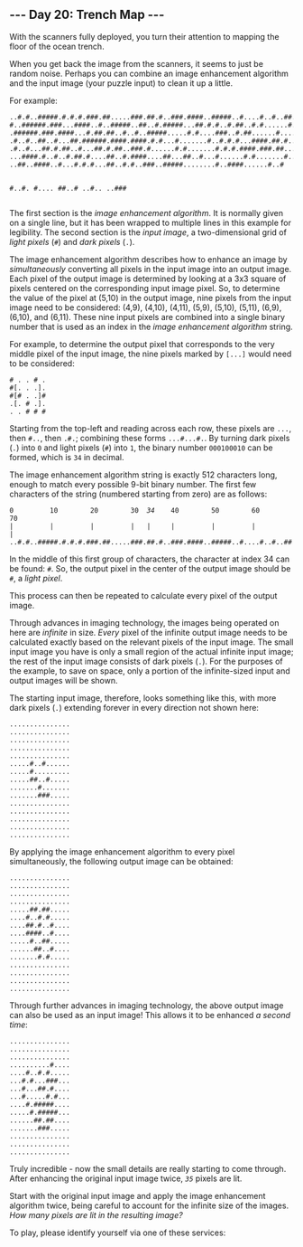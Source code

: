 <article class="day-desc"><h2>--- Day 20: Trench Map ---</h2><p>With the scanners fully deployed, you turn their attention to mapping the floor of the ocean trench.</p>
<p>When you get back the image from the scanners, it seems to just be random noise. Perhaps you can combine an image enhancement algorithm and the input image (your puzzle input) to clean it up a little.</p>
<p>For example:</p>
<pre><code>..#.#..#####.#.#.#.###.##.....###.##.#..###.####..#####..#....#..#..##..##
#..######.###...####..#..#####..##..#.#####...##.#.#..#.##..#.#......#.###
.######.###.####...#.##.##..#..#..#####.....#.#....###..#.##......#.....#.
.#..#..##..#...##.######.####.####.#.#...#.......#..#.#.#...####.##.#.....
.#..#...##.#.##..#...##.#.##..###.#......#.#.......#.#.#.####.###.##...#..
...####.#..#..#.##.#....##..#.####....##...##..#...#......#.#.......#.....
..##..####..#...#.#.#...##..#.#..###..#####........#..####......#..#

#..#.
#....
##..#
..#..
..###
</code></pre>
<p>The first section is the <em>image enhancement algorithm</em>. It is normally given on a single line, but it has been wrapped to multiple lines in this example for legibility. The second section is the <em>input image</em>, a two-dimensional grid of <em>light pixels</em> (<code>#</code>) and <em>dark pixels</em> (<code>.</code>).</p>
<p>The image enhancement algorithm describes how to enhance an image by <em>simultaneously</em> converting all pixels in the input image into an output image. Each pixel of the output image is determined by looking at a 3x3 square of pixels centered on the corresponding input image pixel. So, to determine the value of the pixel at (5,10) in the output image, nine pixels from the input image need to be considered: (4,9), (4,10), (4,11), (5,9), (5,10), (5,11), (6,9), (6,10), and (6,11). These nine input pixels are combined into a single binary number that is used as an index in the <em>image enhancement algorithm</em> string.</p>
<p>For example, to determine the output pixel that corresponds to the very middle pixel of the input image, the nine pixels marked by <code>[...]</code> would need to be considered:</p>
<pre><code># . . # .
#[. . .].
#[# . .]#
.[. # .].
. . # # #
</code></pre>
<p>Starting from the top-left and reading across each row, these pixels are <code>...</code>, then <code>#..</code>, then <code>.#.</code>; combining these forms <code>...#...#.</code>. By turning dark pixels (<code>.</code>) into <code>0</code> and light pixels (<code>#</code>) into <code>1</code>, the binary number <code>000100010</code> can be formed, which is <code>34</code> in decimal.</p>
<p>The image enhancement algorithm string is exactly 512 characters long, enough to match every possible 9-bit binary number. The first few characters of the string (numbered starting from zero) are as follows:</p>
<pre><code>0         10        20        30  <em>34</em>    40        50        60        70
|         |         |         |   <em>|</em>     |         |         |         |
..#.#..#####.#.#.#.###.##.....###.<em>#</em>#.#..###.####..#####..#....#..#..##..##
</code></pre>
<p>In the middle of this first group of characters, the character at index 34 can be found: <code>#</code>. So, the output pixel in the center of the output image should be <code>#</code>, a <em>light pixel</em>.</p>
<p>This process can then be repeated to calculate every pixel of the output image.</p>
<p>Through advances in imaging technology, the images being operated on here are <em>infinite</em> in size. <em>Every</em> pixel of the infinite output image needs to be calculated exactly based on the relevant pixels of the input image. The small input image you have is only a small region of the actual infinite input image; the rest of the input image consists of dark pixels (<code>.</code>). For the purposes of the example, to save on space, only a portion of the infinite-sized input and output images will be shown.</p>
<p>The starting input image, therefore, looks something like this, with more dark pixels (<code>.</code>) extending forever in every direction not shown here:</p>
<pre><code>...............
...............
...............
...............
...............
.....#..#......
.....#.........
.....##..#.....
.......#.......
.......###.....
...............
...............
...............
...............
...............
</code></pre>
<p>By applying the image enhancement algorithm to every pixel simultaneously, the following output image can be obtained:</p>
<pre><code>...............
...............
...............
...............
.....##.##.....
....#..#.#.....
....##.#..#....
....####..#....
.....#..##.....
......##..#....
.......#.#.....
...............
...............
...............
...............
</code></pre>
<p>Through further advances in imaging technology, the above output image can also be used as an input image! This allows it to be enhanced <em>a second time</em>:</p>
<pre><code>...............
...............
...............
..........#....
....#..#.#.....
...#.#...###...
...#...##.#....
...#.....#.#...
....#.#####....
.....#.#####...
......##.##....
.......###.....
...............
...............
...............
</code></pre>
<p>Truly incredible - now the small details are really starting to come through. After enhancing the original input image twice, <code><em>35</em></code> pixels are lit.</p>
<p>Start with the original input image and apply the image enhancement algorithm twice, being careful to account for the infinite size of the images. <em>How many pixels are lit in the resulting image?</em></p>
</article>
<p>To play, please identify yourself via one of these services:</p>
